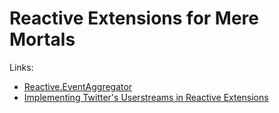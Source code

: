 Reactive Extensions for Mere Mortals
==========



Links:

 - [Reactive.EventAggregator](https://github.com/shiftkey/Reactive.EventAggregator)
 - [Implementing Twitter's Userstreams in Reactive Extensions](https://github.com/nickhodge/BoxKite.Twitter/blob/master/src/BoxKite.Twitter/UserStream.cs)